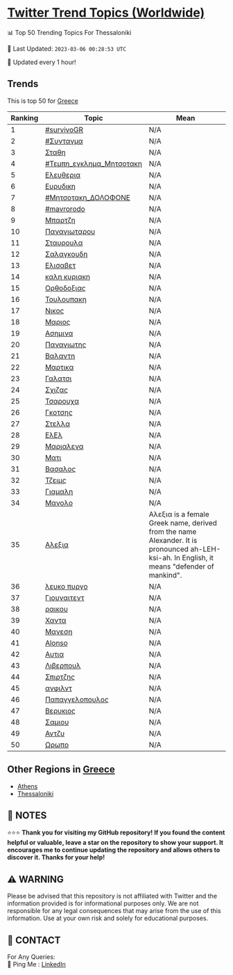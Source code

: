 [Twitter Trend Topics (Worldwide)](https://github.com/ErcinDedeoglu/Twitter-Trend-Topics)
==========


📊 Top 50 Trending Topics For Thessaloniki

📆 Last Updated: `2023-03-06 00:28:53 UTC`

🔧 Updated every 1 hour!


## Trends

This is top 50 for [Greece](</Greece>)

| Ranking | Topic | Mean |
| ------- | ------------ | ------------ |
| 1 | [#survivoGR](http://twitter.com/search?q=%23survivoGR) | N/A |
| 2 | [#Συνταγμα](http://twitter.com/search?q=%23%ce%a3%cf%85%ce%bd%cf%84%ce%b1%ce%b3%ce%bc%ce%b1) | N/A |
| 3 | [Σταθη](http://twitter.com/search?q=%ce%a3%cf%84%ce%b1%ce%b8%ce%b7) | N/A |
| 4 | [#Τεμπη_εγκλημα_Μητσοτακη](http://twitter.com/search?q=%23%ce%a4%ce%b5%ce%bc%cf%80%ce%b7_%ce%b5%ce%b3%ce%ba%ce%bb%ce%b7%ce%bc%ce%b1_%ce%9c%ce%b7%cf%84%cf%83%ce%bf%cf%84%ce%b1%ce%ba%ce%b7) | N/A |
| 5 | [Ελευθερια](http://twitter.com/search?q=%ce%95%ce%bb%ce%b5%cf%85%ce%b8%ce%b5%cf%81%ce%b9%ce%b1) | N/A |
| 6 | [Ευρυδικη](http://twitter.com/search?q=%ce%95%cf%85%cf%81%cf%85%ce%b4%ce%b9%ce%ba%ce%b7) | N/A |
| 7 | [#Μητσοτακη_ΔΟΛΟΦΟΝΕ](http://twitter.com/search?q=%23%ce%9c%ce%b7%cf%84%cf%83%ce%bf%cf%84%ce%b1%ce%ba%ce%b7_%ce%94%ce%9f%ce%9b%ce%9f%ce%a6%ce%9f%ce%9d%ce%95) | N/A |
| 8 | [#mavrorodo](http://twitter.com/search?q=%23mavrorodo) | N/A |
| 9 | [Μπαρτζη](http://twitter.com/search?q=%ce%9c%cf%80%ce%b1%cf%81%cf%84%ce%b6%ce%b7) | N/A |
| 10 | [Παναγιωταρου](http://twitter.com/search?q=%ce%a0%ce%b1%ce%bd%ce%b1%ce%b3%ce%b9%cf%89%cf%84%ce%b1%cf%81%ce%bf%cf%85) | N/A |
| 11 | [Σταυρουλα](http://twitter.com/search?q=%ce%a3%cf%84%ce%b1%cf%85%cf%81%ce%bf%cf%85%ce%bb%ce%b1) | N/A |
| 12 | [Σαλαγκουδη](http://twitter.com/search?q=%ce%a3%ce%b1%ce%bb%ce%b1%ce%b3%ce%ba%ce%bf%cf%85%ce%b4%ce%b7) | N/A |
| 13 | [Ελισαβετ](http://twitter.com/search?q=%ce%95%ce%bb%ce%b9%cf%83%ce%b1%ce%b2%ce%b5%cf%84) | N/A |
| 14 | [καλη κυριακη](http://twitter.com/search?q=%ce%ba%ce%b1%ce%bb%ce%b7+%ce%ba%cf%85%cf%81%ce%b9%ce%b1%ce%ba%ce%b7) | N/A |
| 15 | [Ορθοδοξιας](http://twitter.com/search?q=%ce%9f%cf%81%ce%b8%ce%bf%ce%b4%ce%bf%ce%be%ce%b9%ce%b1%cf%82) | N/A |
| 16 | [Τουλουπακη](http://twitter.com/search?q=%ce%a4%ce%bf%cf%85%ce%bb%ce%bf%cf%85%cf%80%ce%b1%ce%ba%ce%b7) | N/A |
| 17 | [Νικος](http://twitter.com/search?q=%ce%9d%ce%b9%ce%ba%ce%bf%cf%82) | N/A |
| 18 | [Μαριος](http://twitter.com/search?q=%ce%9c%ce%b1%cf%81%ce%b9%ce%bf%cf%82) | N/A |
| 19 | [Ασημινα](http://twitter.com/search?q=%ce%91%cf%83%ce%b7%ce%bc%ce%b9%ce%bd%ce%b1) | N/A |
| 20 | [Παναγιωτης](http://twitter.com/search?q=%ce%a0%ce%b1%ce%bd%ce%b1%ce%b3%ce%b9%cf%89%cf%84%ce%b7%cf%82) | N/A |
| 21 | [Βαλαντη](http://twitter.com/search?q=%ce%92%ce%b1%ce%bb%ce%b1%ce%bd%cf%84%ce%b7) | N/A |
| 22 | [Μαρτικα](http://twitter.com/search?q=%ce%9c%ce%b1%cf%81%cf%84%ce%b9%ce%ba%ce%b1) | N/A |
| 23 | [Γαλατσι](http://twitter.com/search?q=%ce%93%ce%b1%ce%bb%ce%b1%cf%84%cf%83%ce%b9) | N/A |
| 24 | [Σχιζας](http://twitter.com/search?q=%ce%a3%cf%87%ce%b9%ce%b6%ce%b1%cf%82) | N/A |
| 25 | [Τσαρουχα](http://twitter.com/search?q=%ce%a4%cf%83%ce%b1%cf%81%ce%bf%cf%85%cf%87%ce%b1) | N/A |
| 26 | [Γκοτσης](http://twitter.com/search?q=%ce%93%ce%ba%ce%bf%cf%84%cf%83%ce%b7%cf%82) | N/A |
| 27 | [Στελλα](http://twitter.com/search?q=%ce%a3%cf%84%ce%b5%ce%bb%ce%bb%ce%b1) | N/A |
| 28 | [ΕλΕλ](http://twitter.com/search?q=%ce%95%ce%bb%ce%95%ce%bb) | N/A |
| 29 | [Μαριαλενα](http://twitter.com/search?q=%ce%9c%ce%b1%cf%81%ce%b9%ce%b1%ce%bb%ce%b5%ce%bd%ce%b1) | N/A |
| 30 | [Ματι](http://twitter.com/search?q=%ce%9c%ce%b1%cf%84%ce%b9) | N/A |
| 31 | [Βασαλος](http://twitter.com/search?q=%ce%92%ce%b1%cf%83%ce%b1%ce%bb%ce%bf%cf%82) | N/A |
| 32 | [Τζειμς](http://twitter.com/search?q=%ce%a4%ce%b6%ce%b5%ce%b9%ce%bc%cf%82) | N/A |
| 33 | [Γιαμαλη](http://twitter.com/search?q=%ce%93%ce%b9%ce%b1%ce%bc%ce%b1%ce%bb%ce%b7) | N/A |
| 34 | [Μανολο](http://twitter.com/search?q=%ce%9c%ce%b1%ce%bd%ce%bf%ce%bb%ce%bf) | N/A |
| 35 | [Αλεξια](http://twitter.com/search?q=%ce%91%ce%bb%ce%b5%ce%be%ce%b9%ce%b1) | Αλεξια is a female Greek name, derived from the name Alexander. It is pronounced ah-LEH-ksi-ah. In English, it means "defender of mankind". |
| 36 | [λευκο πυργο](http://twitter.com/search?q=%ce%bb%ce%b5%cf%85%ce%ba%ce%bf+%cf%80%cf%85%cf%81%ce%b3%ce%bf) | N/A |
| 37 | [Γιουναιτεντ](http://twitter.com/search?q=%ce%93%ce%b9%ce%bf%cf%85%ce%bd%ce%b1%ce%b9%cf%84%ce%b5%ce%bd%cf%84) | N/A |
| 38 | [ραικου](http://twitter.com/search?q=%cf%81%ce%b1%ce%b9%ce%ba%ce%bf%cf%85) | N/A |
| 39 | [Χαντα](http://twitter.com/search?q=%ce%a7%ce%b1%ce%bd%cf%84%ce%b1) | N/A |
| 40 | [Μανεση](http://twitter.com/search?q=%ce%9c%ce%b1%ce%bd%ce%b5%cf%83%ce%b7) | N/A |
| 41 | [Alonso](http://twitter.com/search?q=Alonso) | N/A |
| 42 | [Αυτια](http://twitter.com/search?q=%ce%91%cf%85%cf%84%ce%b9%ce%b1) | N/A |
| 43 | [Λιβερπουλ](http://twitter.com/search?q=%ce%9b%ce%b9%ce%b2%ce%b5%cf%81%cf%80%ce%bf%cf%85%ce%bb) | N/A |
| 44 | [Σπιρτζης](http://twitter.com/search?q=%ce%a3%cf%80%ce%b9%cf%81%cf%84%ce%b6%ce%b7%cf%82) | N/A |
| 45 | [ανφιλντ](http://twitter.com/search?q=%ce%b1%ce%bd%cf%86%ce%b9%ce%bb%ce%bd%cf%84) | N/A |
| 46 | [Παπαγγελοπουλος](http://twitter.com/search?q=%ce%a0%ce%b1%cf%80%ce%b1%ce%b3%ce%b3%ce%b5%ce%bb%ce%bf%cf%80%ce%bf%cf%85%ce%bb%ce%bf%cf%82) | N/A |
| 47 | [Βερυκιος](http://twitter.com/search?q=%ce%92%ce%b5%cf%81%cf%85%ce%ba%ce%b9%ce%bf%cf%82) | N/A |
| 48 | [Σαμιου](http://twitter.com/search?q=%ce%a3%ce%b1%ce%bc%ce%b9%ce%bf%cf%85) | N/A |
| 49 | [Αντζυ](http://twitter.com/search?q=%ce%91%ce%bd%cf%84%ce%b6%cf%85) | N/A |
| 50 | [Ωρωπο](http://twitter.com/search?q=%ce%a9%cf%81%cf%89%cf%80%ce%bf) | N/A |



## Other Regions in [Greece](</Greece>)

* [Athens](</Greece/Athens.md>)
* [Thessaloniki](</Greece/Thessaloniki.md>)



## 📝 NOTES

⭐⭐⭐ **Thank you for visiting my GitHub repository! If you found the content helpful or valuable, leave a star on the repository to show your support. It encourages me to continue updating the repository and allows others to discover it. Thanks for your help!**


## ⚠️ WARNING

Please be advised that this repository is not affiliated with Twitter and the information provided is for informational purposes only. We are not responsible for any legal consequences that may arise from the use of this information. Use at your own risk and solely for educational purposes.


## 📨 CONTACT

 For Any Queries:  
            🏓 Ping Me : [LinkedIn](https://www.linkedin.com/in/ercindedeoglu/)
